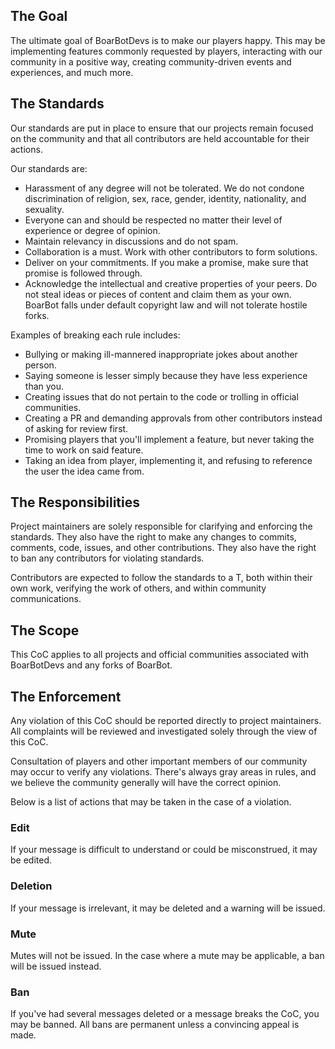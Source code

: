 ## The Goal

The ultimate goal of BoarBotDevs is to make our players happy. This may be implementing features commonly requested by
players, interacting with our community in a positive way, creating community-driven events and experiences, and much
more.

## The Standards

Our standards are put in place to ensure that our projects remain focused on the community and that all contributors are
held accountable for their actions.

Our standards are:
- Harassment of any degree will not be tolerated. We do not condone discrimination of religion, sex, race, gender, identity, nationality, 
and sexuality.
- Everyone can and should be respected no matter their level of experience or degree of opinion.
- Maintain relevancy in discussions and do not spam.
- Collaboration is a must. Work with other contributors to form solutions.
- Deliver on your commitments. If you make a promise, make sure that promise is followed through.
- Acknowledge the intellectual and creative properties of your peers. Do not steal ideas or pieces of content and claim
them as your own. BoarBot falls under default copyright law and will not tolerate hostile forks.

Examples of breaking each rule includes:
- Bullying or making ill-mannered inappropriate jokes about another person.
- Saying someone is lesser simply because they have less experience than you.
- Creating issues that do not pertain to the code or trolling in official communities.
- Creating a PR and demanding approvals from other contributors instead of asking for review first.
- Promising players that you'll implement a feature, but never taking the time to work on said feature.
- Taking an idea from player, implementing it, and refusing to reference the user the idea came from.

## The Responsibilities

Project maintainers are solely responsible for clarifying and enforcing the standards. They also have the right to
make any changes to commits, comments, code, issues, and other contributions. They also have the right to ban any
contributors for violating standards.

Contributors are expected to follow the standards to a T, both within their own work, verifying the work of others, and
within community communications.

## The Scope

This CoC applies to all projects and official communities associated with BoarBotDevs and any forks of BoarBot.

## The Enforcement

Any violation of this CoC should be reported directly to project maintainers. All complaints will be reviewed and
investigated solely through the view of this CoC.

Consultation of players and other important members of our community may occur to verify any violations. There's always
gray areas in rules, and we believe the community generally will have the correct opinion.

Below is a list of actions that may be taken in the case of a violation.

### Edit

If your message is difficult to understand or could be misconstrued, it may be edited.

### Deletion

If your message is irrelevant, it may be deleted and a warning will be issued.

### Mute

Mutes will not be issued. In the case where a mute may be applicable, a ban will be issued instead.

### Ban

If you've had several messages deleted or a message breaks the CoC, you may be banned. All bans are permanent unless
a convincing appeal is made.
